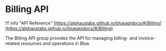 # Billing API

!!! info "API Reference"
    [https://alphauslabs.github.io/blueapidocs/#/Billing](https://alphauslabs.github.io/blueapidocs/#/Billing)

The Billing API group provides the API for managing billing- and invoice-related resources and operations in Blue.
